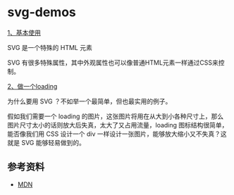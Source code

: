 # svg-demos


[1、基本使用](./demo/test1.html)

SVG 是一个特殊的 HTML 元素

SVG 有很多特殊属性，其中外观属性也可以像普通HTML元素一样通过CSS来控制。



[2、做一个loading](./demo/test2.html)

为什么要用 SVG ？不如举一个最简单，但也最实用的例子。

假如我们需要一个 loading 的图片，这张图片将用在从大到小各种尺寸上，那么图片尺寸太小的话则放大后失真，太大了又占用流量，loading 图标结构很简单，能否像我们用 CSS 设计一个 div 一样设计一张图片，能够放大缩小又不失真？这就是 SVG 能够轻易做到的。


参考资料
---------

* [MDN](https://developer.mozilla.org/zh-CN/docs/Web/SVG)